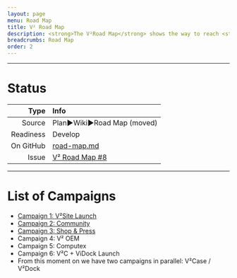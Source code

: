 ```yaml
---
layout: page
menu: Road Map
title: V² Road Map
description: <strong>The V²Road Map</strong> shows the way to reach <strong>V² True North</strong> via consecutive <strong>Campaigns</strong>. A campaign is a group of <strong>Milestones</strong> and lasts about 3 months while focusing all our efforts.
breadcrumbs: Road Map
order: 2
---
```



--------------------------

# Status

| Type  | Info |
|------:|:-----|
| Source | Plan►Wiki►Road Map (moved) |
| Readiness | Develop |
| On GitHub | [road-map.md](https://github.com/V-Squared/v2-Plan/blob/gh-pages/road-map.md) |
| Issue | [ V² Road Map #8 ](https://github.com/V-Squared/v2-Plan/issues/8)  | 

--------------------------


# List of Campaigns
- [Campaign 1: V²Site Launch](http://v-squared.github.io/v2-Plan/roadMap/campaign01/)
- [Campaign 2: Community](http://v-squared.github.io/v2-Plan/roadMap/campaign02/)
- [Campaign 3: Shop & Press](http://v-squared.github.io/v2-Plan/roadMap/campaign02/)
- Campaign 4: V² OEM
- Campaign 5: Computex
- Campaign 6: V²C + ViDock Launch
- From this moment on we have two campaigns in parallel: V²Case / V²Dock

